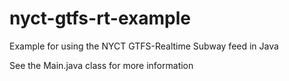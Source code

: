 # nyct-gtfs-rt-example
Example for using the NYCT GTFS-Realtime Subway feed in Java

See the Main.java class for more information